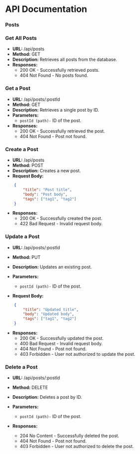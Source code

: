 # API Documentation

### Posts

### Get All Posts

- **URL:** /api/posts
- **Method:** GET
- **Description:** Retrieves all posts from the database.
- **Responses:**
    - 200 OK - Successfully retrieved posts.
    - 404 Not Found - No posts found.

### Get a Post

- **URL:** /api/posts/:postId
- **Method:** GET
- **Description:** Retrieves a single post by ID.
- **Parameters:**
    - `postId (path)-` ID of the post.
- **Responses:**
    - 200 OK - Successfully retrieved the post.
    - 404 Not Found - Post not found.

### Create a Post

- **URL:** /api/posts
- **Method:** POST
- **Description:** Creates a new post.
- **Request Body:**
```json
    {
        "title": "Post title",
        "body": "Post body",
        "tags": ["tag1", "tag2"]
    }
```

- **Responses:**
    - 200 OK - Successfully created the post.
    - 422 Bad Request - Invalid request body.

### Update a Post

- **URL:** /api/posts/:postId
- **Method:** PUT
- **Description:** Updates an existing post.
- **Parameters:**
    - `postId (path)-` ID of the post.

- **Request Body:**
```json
    {
        "title": "Updated title",
        "body": "Updated body",
        "tags": ["tag1", "tag2"]
    }
```

- **Responses:**
    - 200 OK - Successfully updated the post.
    - 400 Bad Request - Invalid request body.
    - 404 Not Found - Post not found.
    - 403 Forbidden - User not authorized to update the post.

### Delete a Post

- **URL:** /api/posts/:postId
- **Method:** DELETE
- **Description:** Deletes a post by ID.
- **Parameters:**
    - `postId (path)-` ID of the post.

- **Responses:**
    - 204 No Content - Successfully deleted the post.
    - 404 Not Found - Post not found.
    - 403 Forbidden - User not authorized to delete the post.
